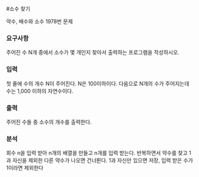 #소수 찾기
<p>
약수, 배수와 소수 1978번 문제
</p>

### 요구사항

<p>
주어진 수 N개 중에서 소수가 몇 개인지 찾아서 출력하는 프로그램을 작성하시오.
</p>

### 입력
첫 줄에 수의 개수 N이 주어진다. N은 100이하이다. 다음으로 N개의 수가 주어지는데 수는 1,000 이하의 자연수이다.

### 출력
주어진 수들 중 소수의 개수를 출력한다.


### 분석
회수 n을 입력 받아 n개의 배열을 만들고 n개를 입력 받는다.
반복하면서 약수를 찾고 1과 자신을 제외한 다른 약수가 나오면 건너뛴다.
1과 자신만 있으면 저장, 입력 받은 수가 1이라면 제외한다